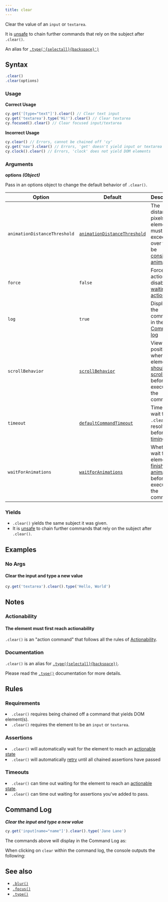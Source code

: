 ```yaml
---
title: clear
---
```


Clear the value of an `input` or `textarea`.

It is [unsafe](/guides/retry-ability#Only-Queries-are-retried) to chain further
commands that rely on the subject after `.clear()`.

<Alert type="info">

An alias for [`.type('{selectall}{backspace}')`](/api/commands/type)

</Alert>

## Syntax

```javascript
.clear()
.clear(options)
```

### Usage

**<Icon name="check-circle" color="green"></Icon> Correct Usage**

```javascript
cy.get('[type="text"]').clear() // Clear text input
cy.get('textarea').type('Hi!').clear() // Clear textarea
cy.focused().clear() // Clear focused input/textarea
```

**<Icon name="exclamation-triangle" color="red"></Icon> Incorrect Usage**

```javascript
cy.clear() // Errors, cannot be chained off 'cy'
cy.get('nav').clear() // Errors, 'get' doesn't yield input or textarea
cy.clock().clear() // Errors, 'clock' does not yield DOM elements
```

### Arguments

**<Icon name="angle-right"></Icon> options** **_(Object)_**

Pass in an options object to change the default behavior of `.clear()`.

| Option                       | Default                                                                        | Description                                                                                                                                        |
| ---------------------------- | ------------------------------------------------------------------------------ | -------------------------------------------------------------------------------------------------------------------------------------------------- |
| `animationDistanceThreshold` | [`animationDistanceThreshold`](/guides/references/configuration#Actionability) | The distance in pixels an element must exceed over time to be [considered animating](/guides/core-concepts/interacting-with-elements#Animations).  |
| `force`                      | `false`                                                                        | Forces the action, disables [waiting for actionability](#Assertions)                                                                               |
| `log`                        | `true`                                                                         | Displays the command in the [Command log](/guides/core-concepts/cypress-app#Command-Log)                                                           |
| `scrollBehavior`             | [`scrollBehavior`](/guides/references/configuration#Actionability)             | Viewport position to where an element [should be scrolled](/guides/core-concepts/interacting-with-elements#Scrolling) before executing the command |
| `timeout`                    | [`defaultCommandTimeout`](/guides/references/configuration#Timeouts)           | Time to wait for `.clear()` to resolve before [timing out](#Timeouts)                                                                              |
| `waitForAnimations`          | [`waitForAnimations`](/guides/references/configuration#Actionability)          | Whether to wait for elements to [finish animating](/guides/core-concepts/interacting-with-elements#Animations) before executing the command.       |

### Yields [<Icon name="question-circle"/>](/guides/core-concepts/introduction-to-cypress#Subject-Management)

- `.clear()` yields the same subject it was given.
- It is [unsafe](/guides/retry-ability#Only-Queries-are-retried) to chain
  further commands that rely on the subject after `.clear()`.

## Examples

### No Args

#### Clear the input and type a new value

```javascript
cy.get('textarea').clear().type('Hello, World')
```

## Notes

### Actionability

#### The element must first reach actionability

`.clear()` is an "action command" that follows all the rules of
[Actionability](/guides/core-concepts/interacting-with-elements).

### Documentation

`.clear()` is an alias for
[`.type({selectall}{backspace})`](/api/commands/type).

Please read the [`.type()`](/api/commands/type) documentation for more details.

## Rules

### Requirements [<Icon name="question-circle"/>](/guides/core-concepts/introduction-to-cypress#Chains-of-Commands)

<List><li>`.clear()` requires being chained off a command that yields DOM
element(s).</li><li>`.clear()` requires the element to be an `input` or
`textarea`.</li></List>

### Assertions [<Icon name="question-circle"/>](/guides/core-concepts/introduction-to-cypress#Assertions)

<List><li>`.clear()` will automatically wait for the element to reach an
[actionable state](/guides/core-concepts/interacting-with-elements)</li><li>`.clear()`
will automatically [retry](/guides/core-concepts/retry-ability) until all
chained assertions have passed</li></List>

### Timeouts [<Icon name="question-circle"/>](/guides/core-concepts/introduction-to-cypress#Timeouts)

<List><li>`.clear()` can time out waiting for the element to reach an
[actionable state](/guides/core-concepts/interacting-with-elements).</li><li>`.clear()`
can time out waiting for assertions you've added to pass.</li></List>

## Command Log

**_Clear the input and type a new value_**

```javascript
cy.get('input[name="name"]').clear().type('Jane Lane')
```

The commands above will display in the Command Log as:

<DocsImage src="/img/api/clear/clear-input-in-cypress.png" alt="Command log for clear" ></DocsImage>

When clicking on `clear` within the command log, the console outputs the
following:

<DocsImage src="/img/api/clear/one-input-cleared-in-tests.png" alt="console.log for clear" ></DocsImage>

## See also

- [`.blur()`](/api/commands/blur)
- [`.focus()`](/api/commands/focus)
- [`.type()`](/api/commands/type)
